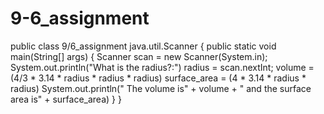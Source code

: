 # 9-6_assignment
public class 9/6_assignment
java.util.Scanner
{
public static void main(String[] args)
{
Scanner scan = new Scanner(System.in);
System.out.println("What is the radius?:")
radius = scan.nextInt;
volume = (4/3 * 3.14 * radius * radius * radius)
surface_area = (4 * 3.14 * radius * radius)
System.out.println(" The volume is" + volume + " and the surface area is" + surface_area)
}
}
